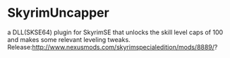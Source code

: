 # SkyrimUncapper
a DLL(SKSE64) plugin for SkyrimSE that unlocks the skill level caps of 100 and makes some relevant leveling tweaks.
Release:http://www.nexusmods.com/skyrimspecialedition/mods/8889/?
